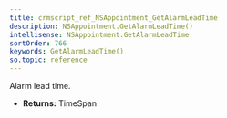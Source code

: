 ```yaml
---
title: crmscript_ref_NSAppointment_GetAlarmLeadTime
description: NSAppointment.GetAlarmLeadTime()
intellisense: NSAppointment.GetAlarmLeadTime
sortOrder: 766
keywords: GetAlarmLeadTime()
so.topic: reference
---
```



Alarm lead time.



* **Returns:** TimeSpan


